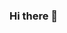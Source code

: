 ### Hi there 👋

<!--
**Yil00/Yil00** is a ✨ _special_ ✨ repository because its `README.md` (this file) appears on your GitHub profile.

# Mehmet Yildiz
My personal repository
Hi there 😎

I'm Student in Datascience (@OpenClassroom) .

I want to try a lot of things, discover and explore...


to be continued ...

Here are some ideas to get you started:

- 🔭 I’m currently working on 
- 🌱 I’m currently learning Datascience
- 💬 Ask me about 🤷‍♂️
- 📫 How to reach me: look my bio 
- ⚡ Fun fact: I'am a ninja 🐱‍👤
-->
